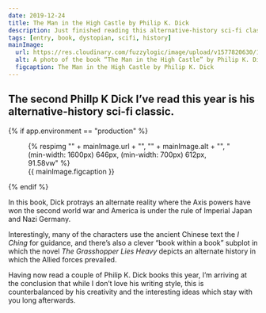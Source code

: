 ```yaml
---
date: 2019-12-24
title: The Man in the High Castle by Philip K. Dick
description: Just finished reading this alternative-history sci-fi classic
tags: [entry, book, dystopian, scifi, history]
mainImage:
  url: https://res.cloudinary.com/fuzzylogic/image/upload/v1577820630/100188E6-836F-47C4-9A52-0C7DCEE33B08_pojazf.jpg
  alt: A photo of the book “The Man in the High Castle” by Philip K. Dick
  figcaption: The Man in the High Castle by Philip K. Dick
---
```

The second Phillp K Dick I’ve read this year is his alternative-history sci-fi classic.
---

{% if app.environment == "production" %}
<figure>
  {% respimg "" + mainImage.url + "", "" + mainImage.alt + "", "(min-width: 1600px) 646px, (min-width: 700px) 612px, 91.58vw" %}
  <figcaption>{{ mainImage.figcaption }}</figcaption>
</figure>
{% endif %}

In this book, Dick protrays an alternate reality where the Axis powers have won the second world war and America is under the rule of Imperial Japan and Nazi Germany.

Interestingly, many of the characters use the ancient Chinese text the _I Ching_ for guidance, and there’s also a clever “book within a book” subplot in which the novel _The Grasshopper Lies Heavy_ depicts an alternate history in which the Allied forces prevailed.

Having now read a couple of Philip K. Dick books this year, I’m arriving at the conclusion that while I don’t love his writing style, this is counterbalanced by his creativity and the interesting ideas which stay with you long afterwards.

